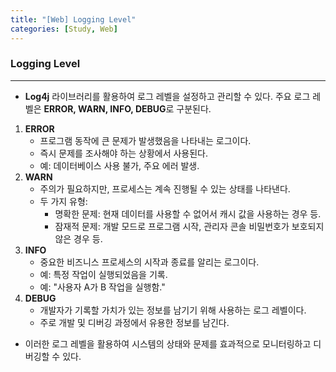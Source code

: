 ```yaml
---
title: "[Web] Logging Level"
categories: [Study, Web]
---
```


### **Logging Level**

---

- **Log4j** 라이브러리를 활용하여 로그 레벨을 설정하고 관리할 수 있다. 주요 로그 레벨은 **ERROR, WARN, INFO, DEBUG**로 구분된다.

1. **ERROR**
    - 프로그램 동작에 큰 문제가 발생했음을 나타내는 로그이다.
    - 즉시 문제를 조사해야 하는 상황에서 사용된다.
    - 예: 데이터베이스 사용 불가, 주요 에러 발생.
2. **WARN**
    - 주의가 필요하지만, 프로세스는 계속 진행될 수 있는 상태를 나타낸다.
    - 두 가지 유형:
        - 명확한 문제: 현재 데이터를 사용할 수 없어서 캐시 값을 사용하는 경우 등.
        - 잠재적 문제: 개발 모드로 프로그램 시작, 관리자 콘솔 비밀번호가 보호되지 않은 경우 등.
3. **INFO**
    - 중요한 비즈니스 프로세스의 시작과 종료를 알리는 로그이다.
    - 예: 특정 작업이 실행되었음을 기록.
    - 예: "사용자 A가 B 작업을 실행함."
4. **DEBUG**
    - 개발자가 기록할 가치가 있는 정보를 남기기 위해 사용하는 로그 레벨이다.
    - 주로 개발 및 디버깅 과정에서 유용한 정보를 남긴다.
- 이러한 로그 레벨을 활용하여 시스템의 상태와 문제를 효과적으로 모니터링하고 디버깅할 수 있다.